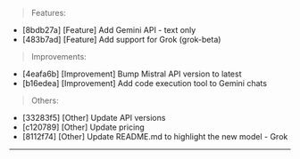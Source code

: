> Features:
- [8bdb27a] [Feature] Add Gemini API - text only
- [483b7ad] [Feature] Add support for Grok (grok-beta)

> Improvements:
- [4eafa6b] [Improvement] Bump Mistral API version to latest
- [b16edea] [Improvement] Add code execution tool to Gemini chats

> Others:
- [33283f5] [Other] Update API versions
- [c120789] [Other] Update pricing
- [8112f74] [Other] Update README.md to highlight the new model - Grok


---
